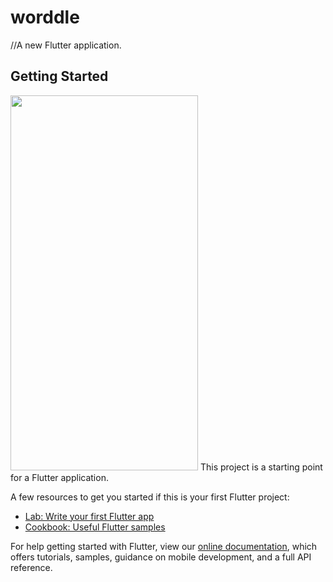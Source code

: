 # worddle

//A new Flutter application.



## Getting Started

<img src="https://user-images.githubusercontent.com/60656624/168982658-f54f87f5-bf7c-4809-8fc0-d6392b2c989d.png" width="300" height="600">
This project is a starting point for a Flutter application.

A few resources to get you started if this is your first Flutter project:

- [Lab: Write your first Flutter app](https://flutter.dev/docs/get-started/codelab)
- [Cookbook: Useful Flutter samples](https://flutter.dev/docs/cookbook)

For help getting started with Flutter, view our
[online documentation](https://flutter.dev/docs), which offers tutorials,
samples, guidance on mobile development, and a full API reference.
